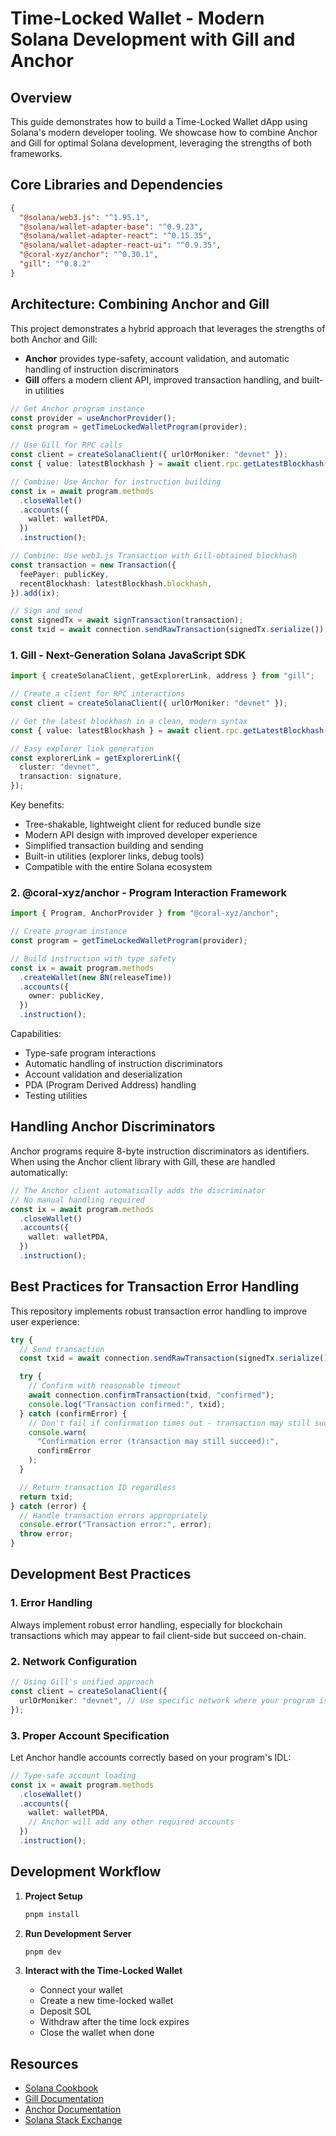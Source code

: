 # Time-Locked Wallet - Modern Solana Development with Gill and Anchor

## Overview

This guide demonstrates how to build a Time-Locked Wallet dApp using Solana's modern developer tooling. We showcase how to combine Anchor and Gill for optimal Solana development, leveraging the strengths of both frameworks.

## Core Libraries and Dependencies

```json
{
  "@solana/web3.js": "^1.95.1",
  "@solana/wallet-adapter-base": "^0.9.23",
  "@solana/wallet-adapter-react": "^0.15.35",
  "@solana/wallet-adapter-react-ui": "^0.9.35",
  "@coral-xyz/anchor": "^0.30.1",
  "gill": "^0.8.2"
}
```

## Architecture: Combining Anchor and Gill

This project demonstrates a hybrid approach that leverages the strengths of both Anchor and Gill:

- **Anchor** provides type-safety, account validation, and automatic handling of instruction discriminators
- **Gill** offers a modern client API, improved transaction handling, and built-in utilities

```typescript
// Get Anchor program instance
const provider = useAnchorProvider();
const program = getTimeLockedWalletProgram(provider);

// Use Gill for RPC calls
const client = createSolanaClient({ urlOrMoniker: "devnet" });
const { value: latestBlockhash } = await client.rpc.getLatestBlockhash().send();

// Combine: Use Anchor for instruction building
const ix = await program.methods
  .closeWallet()
  .accounts({
    wallet: walletPDA,
  })
  .instruction();

// Combine: Use web3.js Transaction with Gill-obtained blockhash
const transaction = new Transaction({
  feePayer: publicKey,
  recentBlockhash: latestBlockhash.blockhash,
}).add(ix);

// Sign and send
const signedTx = await signTransaction(transaction);
const txid = await connection.sendRawTransaction(signedTx.serialize());
```

### 1. Gill - Next-Generation Solana JavaScript SDK

```typescript
import { createSolanaClient, getExplorerLink, address } from "gill";

// Create a client for RPC interactions
const client = createSolanaClient({ urlOrMoniker: "devnet" });

// Get the latest blockhash in a clean, modern syntax
const { value: latestBlockhash } = await client.rpc.getLatestBlockhash().send();

// Easy explorer link generation
const explorerLink = getExplorerLink({
  cluster: "devnet",
  transaction: signature,
});
```

Key benefits:

- Tree-shakable, lightweight client for reduced bundle size
- Modern API design with improved developer experience
- Simplified transaction building and sending
- Built-in utilities (explorer links, debug tools)
- Compatible with the entire Solana ecosystem

### 2. @coral-xyz/anchor - Program Interaction Framework

```typescript
import { Program, AnchorProvider } from "@coral-xyz/anchor";

// Create program instance
const program = getTimeLockedWalletProgram(provider);

// Build instruction with type safety
const ix = await program.methods
  .createWallet(new BN(releaseTime))
  .accounts({
    owner: publicKey,
  })
  .instruction();
```

Capabilities:

- Type-safe program interactions
- Automatic handling of instruction discriminators
- Account validation and deserialization
- PDA (Program Derived Address) handling
- Testing utilities

## Handling Anchor Discriminators

Anchor programs require 8-byte instruction discriminators as identifiers. When using the Anchor client library with Gill, these are handled automatically:

```typescript
// The Anchor client automatically adds the discriminator
// No manual handling required
const ix = await program.methods
  .closeWallet()
  .accounts({
    wallet: walletPDA,
  })
  .instruction();
```

## Best Practices for Transaction Error Handling

This repository implements robust transaction error handling to improve user experience:

```typescript
try {
  // Send transaction
  const txid = await connection.sendRawTransaction(signedTx.serialize());

  try {
    // Confirm with reasonable timeout
    await connection.confirmTransaction(txid, "confirmed");
    console.log("Transaction confirmed:", txid);
  } catch (confirmError) {
    // Don't fail if confirmation times out - transaction may still succeed
    console.warn(
      "Confirmation error (transaction may still succeed):",
      confirmError
    );
  }

  // Return transaction ID regardless
  return txid;
} catch (error) {
  // Handle transaction errors appropriately
  console.error("Transaction error:", error);
  throw error;
}
```

## Development Best Practices

### 1. Error Handling

Always implement robust error handling, especially for blockchain transactions which may appear to fail client-side but succeed on-chain.

### 2. Network Configuration

```typescript
// Using Gill's unified approach
const client = createSolanaClient({
  urlOrMoniker: "devnet", // Use specific network where your program is deployed
});
```

### 3. Proper Account Specification

Let Anchor handle accounts correctly based on your program's IDL:

```typescript
// Type-safe account loading
const ix = await program.methods
  .closeWallet()
  .accounts({
    wallet: walletPDA,
    // Anchor will add any other required accounts
  })
  .instruction();
```

## Development Workflow

1. **Project Setup**

   ```bash
   pnpm install
   ```

2. **Run Development Server**

   ```bash
   pnpm dev
   ```

3. **Interact with the Time-Locked Wallet**
   - Connect your wallet
   - Create a new time-locked wallet
   - Deposit SOL
   - Withdraw after the time lock expires
   - Close the wallet when done

## Resources

- [Solana Cookbook](https://solanacookbook.com)
- [Gill Documentation](https://github.com/solana-foundation/gill)
- [Anchor Documentation](https://www.anchor-lang.com)
- [Solana Stack Exchange](https://solana.stackexchange.com)
